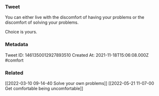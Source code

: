 ### Tweet
You can either live with the discomfort of having your problems or the discomfort of solving your problems.

Choice is yours.

### Metadata
Tweet ID: 1461350012927893510
Created At: 2021-11-18T15:06:08.000Z
#comfort

### Related
[[2022-03-10 09-14-40 Solve your own problems]]
[[2022-05-21 11-07-00 Get comfortable being uncomfortable]]

